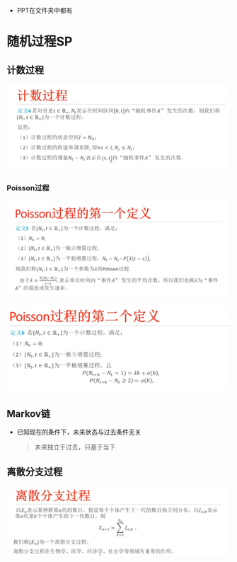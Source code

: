 * PPT在文件夹中都有

# 随机过程SP

## 计数过程

![image-20220820193322145](笔记图片/image-20220820193322145.png)

### Poisson过程

![image-20220820193449130](笔记图片/image-20220820193449130.png)

![image-20220820193458787](笔记图片/image-20220820193458787.png)

## Markov链

* 已知现在的条件下，未来状态与过去条件无关

  > 未来独立于过去，只基于当下

## 离散分支过程

![image-20220820195043868](笔记图片/image-20220820195043868.png)